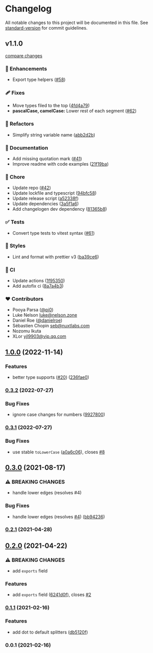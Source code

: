 # Changelog

All notable changes to this project will be documented in this file. See [standard-version](https://github.com/conventional-changelog/standard-version) for commit guidelines.

## v1.1.0

[compare changes](https://github.com/unjs/scule/compare/v1.0.0...v1.1.0)

### 🚀 Enhancements

- Export type helpers ([#58](https://github.com/unjs/scule/pull/58))

### 🩹 Fixes

- Move types filed to the top ([4fd4a79](https://github.com/unjs/scule/commit/4fd4a79))
- **pascalCase, camelCase:** Lower rest of each segment ([#62](https://github.com/unjs/scule/pull/62))

### 💅 Refactors

- Simplify string variable name ([abb2d2b](https://github.com/unjs/scule/commit/abb2d2b))

### 📖 Documentation

- Add missing quotation mark ([#41](https://github.com/unjs/scule/pull/41))
- Improve readme with code examples ([21f19ba](https://github.com/unjs/scule/commit/21f19ba))

### 🏡 Chore

- Update repo ([#42](https://github.com/unjs/scule/pull/42))
- Update lockfile and typescript ([94bfc58](https://github.com/unjs/scule/commit/94bfc58))
- Update release script ([a52338f](https://github.com/unjs/scule/commit/a52338f))
- Update dependencies ([3a5f1a6](https://github.com/unjs/scule/commit/3a5f1a6))
- Add changelogen dev dependency ([81365b8](https://github.com/unjs/scule/commit/81365b8))

### ✅ Tests

- Convert type tests to vitest syntax ([#61](https://github.com/unjs/scule/pull/61))

### 🎨 Styles

- Lint and format with prettier v3 ([ba39ce6](https://github.com/unjs/scule/commit/ba39ce6))

### 🤖 CI

- Update actions ([1f95350](https://github.com/unjs/scule/commit/1f95350))
- Add autofix ci ([8a7a4b3](https://github.com/unjs/scule/commit/8a7a4b3))

### ❤️ Contributors

- Pooya Parsa ([@pi0](http://github.com/pi0))
- Luke Nelson <luke@nelson.zone>
- Daniel Roe ([@danielroe](http://github.com/danielroe))
- Sébastien Chopin <seb@nuxtlabs.com>
- Nozomu Ikuta 
- XLor <yjl9903@vip.qq.com>

## [1.0.0](https://github.com/unjs/scule/compare/v0.3.2...v1.0.0) (2022-11-14)


### Features

* better type supports ([#20](https://github.com/unjs/scule/issues/20)) ([236fae0](https://github.com/unjs/scule/commit/236fae020482850b165bd93401729b83c1738460))

### [0.3.2](https://github.com/unjs/scule/compare/v0.3.1...v0.3.2) (2022-07-27)


### Bug Fixes

* ignore case changes for numbers ([9927800](https://github.com/unjs/scule/commit/9927800545808dada863aaee3b300d6db22a44b7))

### [0.3.1](https://github.com/unjs/scule/compare/v0.3.0...v0.3.1) (2022-07-27)


### Bug Fixes

* use stable `toLowerCase` ([a0a6c06](https://github.com/unjs/scule/commit/a0a6c0609c23c4def73f63e4cb45eb3fac596904)), closes [#8](https://github.com/unjs/scule/issues/8)

## [0.3.0](https://github.com/unjs/scule/compare/v0.2.1...v0.3.0) (2021-08-17)


### ⚠ BREAKING CHANGES

* handle lower edges (resolves #4)

### Bug Fixes

* handle lower edges (resolves [#4](https://github.com/unjs/scule/issues/4)) ([bb94236](https://github.com/unjs/scule/commit/bb942369b2548b995aefc306a0e0f3fbba923426))

### [0.2.1](https://github.com/unjs/scule/compare/v0.2.0...v0.2.1) (2021-04-28)

## [0.2.0](https://github.com/unjs/scule/compare/v0.1.1...v0.2.0) (2021-04-22)


### ⚠ BREAKING CHANGES

* add `exports` field

### Features

* add `exports` field ([6241d0f](https://github.com/unjs/scule/commit/6241d0f2b4892c5edc820fb2271b6666ef564af0)), closes [#2](https://github.com/unjs/scule/issues/2)

### [0.1.1](https://github.com/unjs/scule/compare/v0.1.0...v0.1.1) (2021-02-16)


### Features

* add dot to default splitters ([db5120f](https://github.com/unjs/scule/commit/db5120fddf22850255f7c0d1283aad7d8c53cf5b))

### 0.0.1 (2021-02-16)
